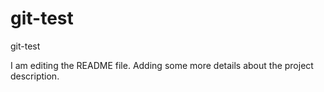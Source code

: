 # git-test
git-test


I am editing the README file. Adding some more details about the project description.
